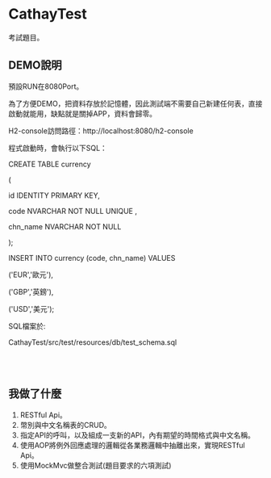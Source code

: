 # CathayTest

考試題目。

## DEMO說明

預設RUN在8080Port。

為了方便DEMO，把資料存放於記憶體，因此測試端不需要自己新建任何表，直接啟動就能用，缺點就是關掉APP，資料會歸零。

H2-console訪問路徑：http://localhost:8080/h2-console



程式啟動時，會執行以下SQL：

CREATE TABLE currency

(

  id IDENTITY PRIMARY KEY,
	
  code NVARCHAR NOT NULL UNIQUE ,
	
  chn_name NVARCHAR NOT NULL

);

INSERT INTO currency (code, chn_name) VALUES

  ('EUR','歐元'),
	
  ('GBP','英鎊'),
	
  ('USD','美元');

SQL檔案於:

CathayTest/src/test/resources/db/test_schema.sql


<br><br>
## 我做了什麼

1. RESTful Api。
2. 幣別與中文名稱表的CRUD。
3. 指定API的呼叫，以及組成一支新的API，內有期望的時間格式與中文名稱。
4. 使用AOP將例外回應處理的邏輯從各業務邏輯中抽離出來，實現RESTful Api。
5. 使用MockMvc做整合測試(題目要求的六項測試)

